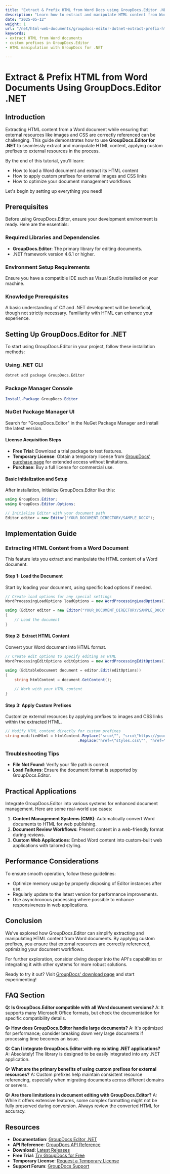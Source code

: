 ```yaml
---
title: "Extract & Prefix HTML from Word Docs using GroupDocs.Editor .NET"
description: "Learn how to extract and manipulate HTML content from Word documents with custom prefixes for external resources using GroupDocs.Editor for .NET."
date: "2025-05-12"
weight: 1
url: "/net/html-web-documents/groupdocs-editor-dotnet-extract-prefix-html-word-docs/"
keywords:
- extract HTML from Word documents
- custom prefixes in GroupDocs.Editor
- HTML manipulation with GroupDocs for .NET

---
```



# Extract & Prefix HTML from Word Documents Using GroupDocs.Editor .NET

## Introduction

Extracting HTML content from a Word document while ensuring that external resources like images and CSS are correctly referenced can be challenging. This guide demonstrates how to use **GroupDocs.Editor for .NET** to seamlessly extract and manipulate HTML content, applying custom prefixes to external resources in the process.

By the end of this tutorial, you'll learn:
- How to load a Word document and extract its HTML content
- How to apply custom prefixes for external images and CSS links
- How to optimize your document management workflows

Let's begin by setting up everything you need!

## Prerequisites

Before using GroupDocs.Editor, ensure your development environment is ready. Here are the essentials:

### Required Libraries and Dependencies

- **GroupDocs.Editor**: The primary library for editing documents.
- .NET framework version 4.6.1 or higher.

### Environment Setup Requirements

Ensure you have a compatible IDE such as Visual Studio installed on your machine.

### Knowledge Prerequisites

A basic understanding of C# and .NET development will be beneficial, though not strictly necessary. Familiarity with HTML can enhance your experience.

## Setting Up GroupDocs.Editor for .NET

To start using GroupDocs.Editor in your project, follow these installation methods:

### Using .NET CLI
```bash
dotnet add package GroupDocs.Editor
```

### Package Manager Console
```powershell
Install-Package GroupDocs.Editor
```

### NuGet Package Manager UI
Search for "GroupDocs.Editor" in the NuGet Package Manager and install the latest version.

#### License Acquisition Steps

- **Free Trial**: Download a trial package to test features.
- **Temporary License**: Obtain a temporary license from [GroupDocs' purchase page](https://purchase.groupdocs.com/temporary-license) for extended access without limitations.
- **Purchase**: Buy a full license for commercial use.

#### Basic Initialization and Setup

After installation, initialize GroupDocs.Editor like this:

```csharp
using GroupDocs.Editor;
using GroupDocs.Editor.Options;

// Initialize Editor with your document path
Editor editor = new Editor("YOUR_DOCUMENT_DIRECTORY/SAMPLE_DOCX");
```

## Implementation Guide

### Extracting HTML Content from a Word Document

This feature lets you extract and manipulate the HTML content of a Word document.

#### Step 1: Load the Document
Start by loading your document, using specific load options if needed.

```csharp
// Create load options for any special settings
WordProcessingLoadOptions loadOptions = new WordProcessingLoadOptions();

using (Editor editor = new Editor("YOUR_DOCUMENT_DIRECTORY/SAMPLE_DOCX", () => loadOptions))
{
    // Load the document
}
```

#### Step 2: Extract HTML Content
Convert your Word document into HTML format.

```csharp
// Create edit options to specify editing as HTML
WordProcessingEditOptions editOptions = new WordProcessingEditOptions();

using (EditableDocument document = editor.Edit(editOptions))
{
    string htmlContent = document.GetContent();
    
    // Work with your HTML content
}
```

#### Step 3: Apply Custom Prefixes
Customize external resources by applying prefixes to images and CSS links within the extracted HTML.

```csharp
// Modify HTML content directly for custom prefixes
string modifiedHtml = htmlContent.Replace("src=\"", "src=\"https://yourdomain.com/images/")
                                .Replace("href=\"styles.css\"", "href=\"https://yourdomain.com/css/styles.css\"");
```

### Troubleshooting Tips

- **File Not Found**: Verify your file path is correct.
- **Load Failures**: Ensure the document format is supported by GroupDocs.Editor.

## Practical Applications

Integrate GroupDocs.Editor into various systems for enhanced document management. Here are some real-world use cases:

1. **Content Management Systems (CMS)**: Automatically convert Word documents to HTML for web publishing.
2. **Document Review Workflows**: Present content in a web-friendly format during reviews.
3. **Custom Web Applications**: Embed Word content into custom-built web applications with tailored styling.

## Performance Considerations

To ensure smooth operation, follow these guidelines:

- Optimize memory usage by properly disposing of Editor instances after use.
- Regularly update to the latest version for performance improvements.
- Use asynchronous processing where possible to enhance responsiveness in web applications.

## Conclusion

We've explored how GroupDocs.Editor can simplify extracting and manipulating HTML content from Word documents. By applying custom prefixes, you ensure that external resources are correctly referenced, optimizing your document workflows.

For further exploration, consider diving deeper into the API's capabilities or integrating it with other systems for more robust solutions.

Ready to try it out? Visit [GroupDocs' download page](https://releases.groupdocs.com/editor/net/) and start experimenting!

## FAQ Section

**Q: Is GroupDocs.Editor compatible with all Word document versions?**
A: It supports many Microsoft Office formats, but check the documentation for specific compatibility details.

**Q: How does GroupDocs.Editor handle large documents?**
A: It's optimized for performance; consider breaking down very large documents if processing time becomes an issue.

**Q: Can I integrate GroupDocs.Editor with my existing .NET applications?**
A: Absolutely! The library is designed to be easily integrated into any .NET application.

**Q: What are the primary benefits of using custom prefixes for external resources?**
A: Custom prefixes help maintain consistent resource referencing, especially when migrating documents across different domains or servers.

**Q: Are there limitations in document editing with GroupDocs.Editor?**
A: While it offers extensive features, some complex formatting might not be fully preserved during conversion. Always review the converted HTML for accuracy.

## Resources
- **Documentation**: [GroupDocs Editor .NET](https://docs.groupdocs.com/editor/net/)
- **API Reference**: [GroupDocs API Reference](https://reference.groupdocs.com/editor/net/)
- **Download**: [Latest Releases](https://releases.groupdocs.com/editor/net/)
- **Free Trial**: [Try GroupDocs for Free](https://releases.groupdocs.com/editor/net/)
- **Temporary License**: [Request a Temporary License](https://purchase.groupdocs.com/temporary-license)
- **Support Forum**: [GroupDocs Support](https://forum.groupdocs.com/c/editor/)
